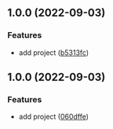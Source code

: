 ## 1.0.0 (2022-09-03)


### Features

* add project ([b5313fc](https://github.com/MrSquaare/fiesta/commit/b5313fcb55e082d90349fb59aa3a57001366c602))

## 1.0.0 (2022-09-03)


### Features

* add project ([060dffe](https://github.com/MrSquaare/fiesta/commit/060dffe90e76351079a16d1bc7587f46abf82db2))
